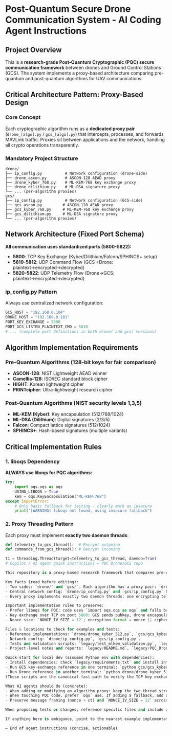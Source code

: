 # Post-Quantum Secure Drone Communication System - AI Coding Agent Instructions

## Project Overview
This is a **research-grade Post-Quantum Cryptographic (PQC) secure communication framework** between drones and Ground Control Stations (GCS). The system implements a proxy-based architecture comparing pre-quantum and post-quantum algorithms for UAV communications.

## Critical Architecture Pattern: Proxy-Based Design

### Core Concept
Each cryptographic algorithm runs as a **dedicated proxy pair** (`drone_[algo].py` / `gcs_[algo].py`) that intercepts, processes, and forwards MAVLink traffic. Proxies sit between applications and the network, handling all crypto operations transparently.

### Mandatory Project Structure
```
drone/
├── ip_config.py          # Network configuration (drone-side)
├── drone_ascon.py        # ASCON-128 AEAD proxy
├── drone_kyber_768.py    # ML-KEM-768 key exchange proxy  
├── drone_dilithium.py    # ML-DSA signature proxy
└── ... (per-algorithm proxies)
gcs/
├── ip_config.py          # Network configuration (GCS-side)
├── gcs_ascon.py         # ASCON-128 AEAD proxy
├── gcs_kyber_768.py     # ML-KEM-768 key exchange proxy
├── gcs_dilithium.py     # ML-DSA signature proxy
└── ... (per-algorithm proxies)
```

## Network Architecture (Fixed Port Schema)

**All communication uses standardized ports (5800-5822):**

- **5800**: TCP Key Exchange (Kyber/Dilithium/Falcon/SPHINCS+ setup)
- **5810-5812**: UDP Command Flow (GCS→Drone: plaintext→encrypted→decrypted)
- **5820-5822**: UDP Telemetry Flow (Drone→GCS: plaintext→encrypted→decrypted)

### ip_config.py Pattern
Always use centralized network configuration:
```python
GCS_HOST = "192.168.0.104"
DRONE_HOST = "192.168.0.101" 
PORT_KEY_EXCHANGE = 5800
PORT_GCS_LISTEN_PLAINTEXT_CMD = 5810
# ... (complete port definitions in both drone/ and gcs/ versions)
```

## Algorithm Implementation Requirements

### Pre-Quantum Algorithms (128-bit keys for fair comparison)
- **ASCON-128**: NIST Lightweight AEAD winner
- **Camellia-128**: ISO/IEC standard block cipher  
- **HIGHT**: Korean lightweight cipher
- **PRINTcipher**: Ultra-lightweight research cipher

### Post-Quantum Algorithms (NIST security levels 1,3,5)
- **ML-KEM (Kyber)**: Key encapsulation (512/768/1024)
- **ML-DSA (Dilithium)**: Digital signatures (2/3/5)
- **Falcon**: Compact lattice signatures (512/1024)
- **SPHINCS+**: Hash-based signatures (multiple variants)

## Critical Implementation Rules

### 1. liboqs Dependency
**ALWAYS use liboqs for PQC algorithms:**
```python
try:
    import oqs.oqs as oqs
    USING_LIBOQS = True
    kem = oqs.KeyEncapsulation("ML-KEM-768")
except ImportError:
    # Only basic fallback for testing - clearly mark as insecure
    print("[WARNING] liboqs not found, using insecure fallback")
```

### 2. Proxy Threading Pattern
Each proxy must implement **exactly two daemon threads**:
```python
def telemetry_to_gcs_thread():  # Encrypt outgoing
def commands_from_gcs_thread(): # Decrypt incoming

t1 = threading.Thread(target=telemetry_to_gcs_thread, daemon=True)
# Copilot / AI agent quick instructions — PQC Drone/GCS repo

This repository is a proxy-based research framework that compares pre-quantum and post-quantum crypto for UAV comms. Keep instructions short and action-oriented: preserve protocol ports, the proxy threading pattern, and liboqs usage.

Key facts (read before editing):
- Two sides: `drone/` and `gcs/`. Each algorithm has a proxy pair: `drone_<algo>.py` and `gcs_<algo>.py` (example: `drone/drone_kyber_512.py` ↔ `gcs/gcs_kyber_512.py`).
- Central network config: `drone/ip_config.py` and `gcs/ip_config.py` hold hosts and fixed ports. PORT_KEY_EXCHANGE = 5800 (TCP). UDP command ports 5810–5812, telemetry 5820–5822.
- Every proxy implements exactly two daemon threads: one encrypting telemetry out, one decrypting commands in. See `drone_*` files for the concrete pattern.

Important implementation rules to preserve:
- Prefer liboqs for PQC: code uses `import oqs.oqs as oqs` and falls back only for local testing — keep the import/try-except pattern and log clearly when liboqs is absent.
- Key exchange over TCP on port 5800: GCS sends pubkey, drone encapsulates and returns ciphertext; both derive `AES_KEY` (256-bit) for AES-GCM streams.
- Nonce size: `NONCE_IV_SIZE = 12`; encryption format = nonce || ciphertext (AES-GCM). Follow existing `encrypt_message` / `decrypt_message` layout.

Files & locations to check for examples and tests:
- Reference implementations: `drone/drone_kyber_512.py`, `gcs/gcs_kyber_512.py` (use these as templates).
- Network config: `drone/ip_config.py`, `gcs/ip_config.py`.
- Tests and validation scripts: `legacy/test_mlkem_validation.py`, `legacy/test_mldsa_validation.py`, `legacy/test_sphincs_validation.py`, and `legacy/test_pqc_with_dummy_apps.py`.
- Project-level notes and reports: `legacy/README.md`, `legacy/PQC_Drone_Implementation.ipynb`, `legacy/SECURITY_AUDIT_REPORT.md`.

Quick-start for local dev (assumes Python env with dependencies):
- Install dependencies: check `legacy/requirements.txt` and install into a venv.
- Run GCS key-exchange reference in one terminal: `python gcs/gcs_kyber_512.py`.
- Run Drone reference in another terminal: `python drone/drone_kyber_512.py`.
(These scripts are the canonical fast-path to verify the TCP key exchange + AES-GCM stream.)

What AI agents should do (concrete):
- When adding or modifying an algorithm proxy: keep the two-thread structure and centralize host/port usage via `ip_config.py`.
- When touching PQC code, prefer `oqs` use. If adding a fallback, add an explicit runtime-warning and tag the code path as insecure.
- Preserve message framing (nonce + ct) and `NONCE_IV_SIZE = 12` across changes to keep compatibility.

When proposing tests or changes, reference specific files and include a one-line smoke test example (e.g., "run `gcs/gcs_kyber_512.py` and `drone/drone_kyber_512.py` together and verify key derivation logs").

If anything here is ambiguous, point to the nearest example implementation (`drone_kyber_512.py` / `gcs_kyber_512.py`) and ask for which algorithm/parameter set to modify next.

— End of agent instructions (concise, actionable)